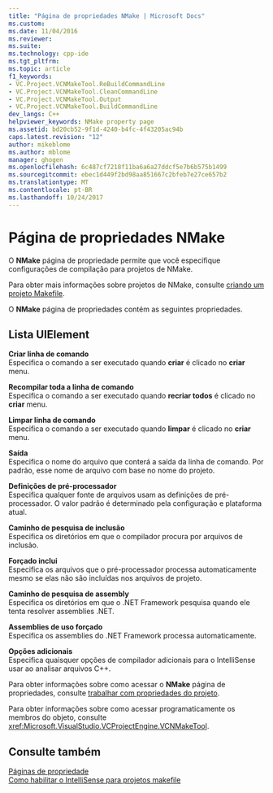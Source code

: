 ```yaml
---
title: "Página de propriedades NMake | Microsoft Docs"
ms.custom: 
ms.date: 11/04/2016
ms.reviewer: 
ms.suite: 
ms.technology: cpp-ide
ms.tgt_pltfrm: 
ms.topic: article
f1_keywords:
- VC.Project.VCNMakeTool.ReBuildCommandLine
- VC.Project.VCNMakeTool.CleanCommandLine
- VC.Project.VCNMakeTool.Output
- VC.Project.VCNMakeTool.BuildCommandLine
dev_langs: C++
helpviewer_keywords: NMake property page
ms.assetid: bd20cb52-9f1d-4240-b4fc-4f43205ac94b
caps.latest.revision: "12"
author: mikeblome
ms.author: mblome
manager: ghogen
ms.openlocfilehash: 6c487cf7218f11ba6a6a27ddcf5e7b6b575b1499
ms.sourcegitcommit: ebec1d449f2bd98aa851667c2bfeb7e27ce657b2
ms.translationtype: MT
ms.contentlocale: pt-BR
ms.lasthandoff: 10/24/2017
---
```

# <a name="nmake-property-page"></a>Página de propriedades NMake
O **NMake** página de propriedade permite que você especifique configurações de compilação para projetos de NMake.  
  
 Para obter mais informações sobre projetos de NMake, consulte [criando um projeto Makefile](../ide/creating-a-makefile-project.md).  
  
 O **NMake** página de propriedades contém as seguintes propriedades.  
  
## <a name="uielement-list"></a>Lista UIElement  
 **Criar linha de comando**  
 Especifica o comando a ser executado quando **criar** é clicado no **criar** menu.  
  
 **Recompilar toda a linha de comando**  
 Especifica o comando a ser executado quando **recriar todos** é clicado no **criar** menu.  
  
 **Limpar linha de comando**  
 Especifica o comando a ser executado quando **limpar** é clicado no **criar** menu.  
  
 **Saída**  
 Especifica o nome do arquivo que conterá a saída da linha de comando. Por padrão, esse nome de arquivo com base no nome do projeto.  
  
 **Definições de pré-processador**  
 Especifica qualquer fonte de arquivos usam as definições de pré-processador. O valor padrão é determinado pela configuração e plataforma atual.  
  
 **Caminho de pesquisa de inclusão**  
 Especifica os diretórios em que o compilador procura por arquivos de inclusão.  
  
 **Forçado inclui**  
 Especifica os arquivos que o pré-processador processa automaticamente mesmo se elas não são incluídas nos arquivos de projeto.  
  
 **Caminho de pesquisa de assembly**  
 Especifica os diretórios em que o .NET Framework pesquisa quando ele tenta resolver assemblies .NET.  
  
 **Assemblies de uso forçado**  
 Especifica os assemblies do .NET Framework processa automaticamente.  
  
 **Opções adicionais**  
 Especifica quaisquer opções de compilador adicionais para o IntelliSense usar ao analisar arquivos C++.  
  
 Para obter informações sobre como acessar o **NMake** página de propriedades, consulte [trabalhar com propriedades do projeto](../ide/working-with-project-properties.md).  
  
 Para obter informações sobre como acessar programaticamente os membros do objeto, consulte <xref:Microsoft.VisualStudio.VCProjectEngine.VCNMakeTool>.  
  
## <a name="see-also"></a>Consulte também  
 [Páginas de propriedade](../ide/property-pages-visual-cpp.md)   
 [Como habilitar o IntelliSense para projetos makefile](../ide/how-to-enable-intellisense-for-makefile-projects.md)